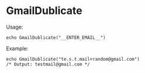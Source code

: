 # GmailDublicate
Usage:
```
echo GmailDublicate("__ENTER_EMAIL__")
```

Example:

```
echo GmailDublicate("te.s.t.mail+random@gmail.com")
/* Output: testmail@gmail.com */
```